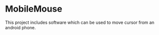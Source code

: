 # MobileMouse
This project includes software which can be used to move cursor from an android phone.
